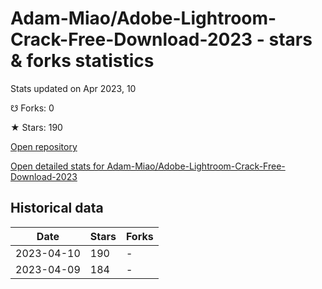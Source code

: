 # Adam-Miao/Adobe-Lightroom-Crack-Free-Download-2023 - stars & forks statistics

Stats updated on Apr 2023, 10

☋ Forks: 0

★ Stars: 190

[Open repository](https://github.com/Adam-Miao/Adobe-Lightroom-Crack-Free-Download-2023)

[Open detailed stats for Adam-Miao/Adobe-Lightroom-Crack-Free-Download-2023](https://reviewgithub.com/rep/Adam-Miao/Adobe-Lightroom-Crack-Free-Download-2023)

## Historical data
| Date | Stars | Forks |
|------|-------|-------|
| 2023-04-10 | 190 | - | 
| 2023-04-09 | 184 | - | 

